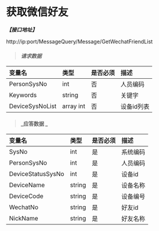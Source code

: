 # 获取微信好友

_**【接口地址】**_

http://ip:port/MessageQuery/Message/GetWechatFriendList

> #### _请求数据_

| 变量名 | 类型 | 是否必须 | 描述 |
| :--- | :--- | :--- | :--- |
| PersonSysNo | int | 否 | 人员编码 |
| Keywords | string | 否 | 关键字 |
| DeviceSysNoList | array int | 否 | 设备id列表 |

> #### _应答数据 _

| 变量名 | 类型 | 是否必须 | 描述 |
| :--- | :--- | :--- | :--- |
| SysNo | int | 是 | 系统编码 |
| PersonSysNo | int | 是 | 人员编码 |
| DeviceStatusSysNo | int | 是 | 设备id |
| DeviceName | string | 是 | 设备名称 |
| DeviceCode | string | 是 | 设备编号 |
| WechatNo | string | 是 | 好友id |
| NickName | string | 是 | 好友名称 |



